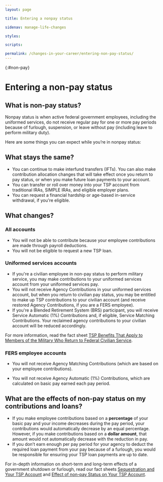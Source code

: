```yaml
---
layout: page

title: Entering a nonpay status

sidenav: manage-life-changes

styles:

scripts:

permalink: /changes-in-your-career/entering-non-pay-status/
---
```


{:#non-pay}
# Entering a non-pay status

## What is non-pay status?

Nonpay status is when active federal government employees, including the uniformed services, do not receive regular pay for one or more pay periods because of furlough, suspension, or leave without pay (including leave to perform military duty).

Here are some things you can expect while you’re in nonpay status:

## What stays the same?

* You can continue to make interfund transfers (IFTs). You can also make contribution allocation changes that will take effect once you return to pay status, or when you make future loan payments to your account.
* You can transfer or roll over money into your TSP account from traditional IRAs, SIMPLE IRAs, and eligible employer plans.
* You can request a financial hardship or age-based in-service withdrawal, if you're eligible.

## What changes?

### All accounts
* You will not be able to contribute because your employee contributions are made through payroll deductions.
* You will not be eligible to request a new TSP loan.

### Uniformed services accounts

* If you're a civilian employee in non-pay status to perform military service, you may make contributions to your uniformed services account from your uniformed services pay.
* You will not receive Agency Contributions in your uniformed services account, but when you return to civilian pay status, you may be entitled to make up TSP contributions to your civilian account (and receive restored Agency Contributions, if you are a FERS employee).
* If you're a Blended Retirement System (BRS) participant, you will receive Service Automatic (1%) Contributions and, if eligible, Service Matching Contributions. Your reclaimed agency contributions to your civilian account will be reduced accordingly.

For more information, read the fact sheet [TSP Benefits That Apply to Members of the Military Who Return to Federal Civilian Service](https://www.tsp.gov/PDF/formspubs/tspfs08.pdf).

### FERS employee accounts

* You will not receive <span data-term="Agency Matching Contributions" class="js-glossary-toggle term term-end">Agency Matching Contributions</span> (which are based on your employee contributions).

* You will not receive <span data-term="Agency Automatic (1%) Contributions" class="js-glossary-toggle term term-end">Agency Automatic (1%) Contributions</span>, which are calculated on basic pay earned each pay period.

## What are the effects of non-pay status on my contributions and loans?

* If you make employee contributions based on a **percentage** of your basic pay and your income decreases during the pay period, your contributions would automatically decrease by an equal percentage. However, if you make contributions based on a **dollar amount**, that amount would not automatically decrease with the reduction in pay.
* If you don’t earn enough per pay period for your agency to deduct the required loan payment from your pay because of a furlough, you would be responsible for ensuring your TSP loan payments are up to date.

For in-depth information on short-term and long-term effects of a government shutdown or furlough, read our fact sheets [Sequestration and Your TSP Account](https://www.tsp.gov/PDF/formspubs/tspfs06.pdf) and [Effect of non-pay Status on Your TSP Account](https://www.tsp.gov/PDF/formspubs/tspfs04.pdf).
<!-- CONTENT END -->
